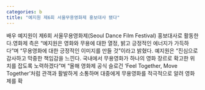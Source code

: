 ```yaml
---
categories: b
title: "예지원 제6회 서울무용영화제 홍보대사 됐다"
---
```

배우 예지원이 제6회 서울무용영화제(Seoul Dance Film Festival) 홍보대사로 활동한다.영화제 측은 “예지원은 영화와 무용에 대한 열정, 밝고 긍정적인 에너지가 가득하다”며 “무용영화에 대한 긍정적인 이미지를 만들 것”이라고 밝혔다. 예지원은 “진심으로 감사하고 막중한 책임감을 느낀다. 국내에서 무용영화가 하나의 영화 장르로 확고한 위치를 잡도록 노력하겠다”며 “올해 영화제 공식 슬로건 ‘Feel Together, Move Together’처럼 관객과 활발하게 소통하며 대중에게 무용영화를 적극적으로 알려 영화제를 확